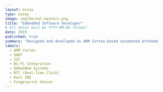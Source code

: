 ```yaml
---
layout: essay
type: essay
image: img/kernel-masters.png
title: "Embedded Software Developer"
# All dates must be YYYY-MM-DD format!
date: 2019
published: true
summary: "Designed and developed an ARM Cortex-based automated attendance system utilizing UART, I2C, and Wi-Fi protocols. Integrated fingerprint sensors and RTC modules to enable biometric authentication and time-stamped data management. Delivered a cloud-connected system for efficient and secure attendance tracking, ensuring seamless data synchronization and real-time monitoring."
labels:
  - ARM Cortex
  - UART
  - I2C
  - Wi-Fi Integration
  - Embedded Systems
  - RTC (Real-Time Clock)
  - Keil IDE
  - Fingerprint Sensor
---
```

